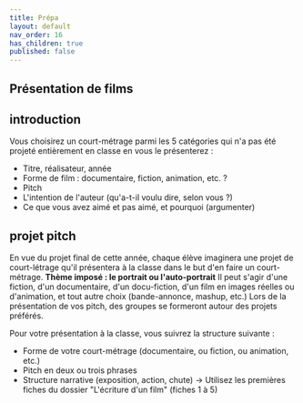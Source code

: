 ```yaml
---
title: Prépa
layout: default
nav_order: 16
has_children: true
published: false
---
```


## Présentation de films


## introduction
Vous choisirez un court-métrage parmi les 5 catégories qui n'a pas été projeté entièrement en classe en vous le présenterez :
- Titre, réalisateur, année
- Forme de film : documentaire, fiction, animation, etc. ?
- Pitch
- L'intention de l'auteur (qu'a-t-il voulu dire, selon vous ?)
- Ce que vous avez aimé et pas aimé, et pourquoi (argumenter)


## projet pitch
En vue du projet final de cette année, chaque élève imaginera une projet de court-létrage qu'il présentera à la classe dans le but d'en faire un court-métrage.
**Thème imposé : le portrait ou l'auto-portrait**
Il peut s'agir d'une fiction, d'un documentaire, d'un docu-fiction, d'un film en images réelles ou d'animation, et tout autre choix (bande-annonce, mashup, etc.)
Lors de la présentation de vos pitch, des groupes se formeront autour des projets préférés.

Pour votre présentation à la classe, vous suivrez la structure suivante :
- Forme de votre court-métrage (documentaire, ou fiction, ou animation, etc.) 
- Pitch en deux ou trois phrases
- Structure narrative (exposition, action, chute)
→ Utilisez les premières fiches du dossier "L'écriture d'un film" (fiches 1 à 5)